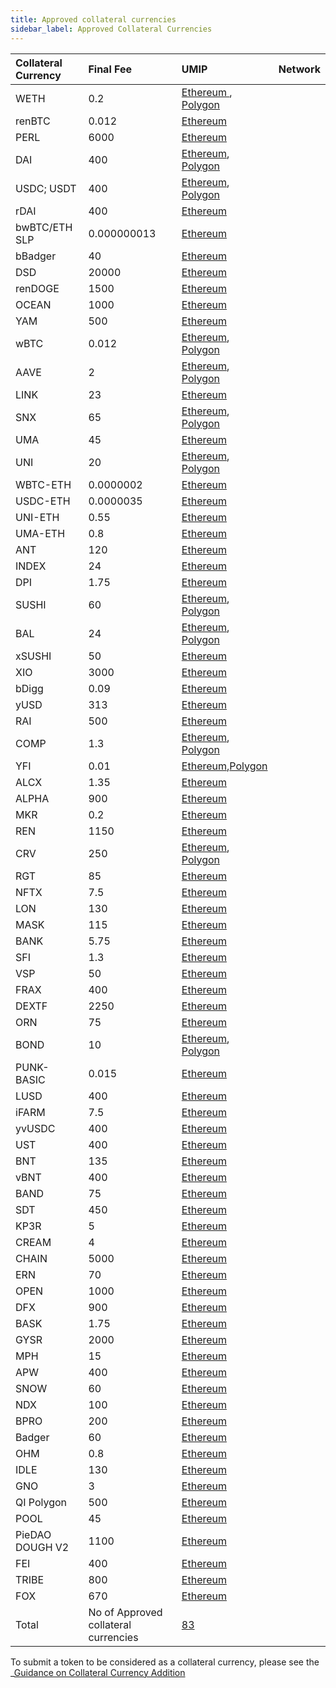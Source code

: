 ```yaml
---
title: Approved collateral currencies
sidebar_label: Approved Collateral Currencies
---
```


|Collateral Currency| Final Fee | UMIP | Network|
|:-------| :-----------| :-----------| :-----------|
|WETH| 0.2 |  [Ethereum ](https://github.com/UMAprotocol/UMIPs/blob/master/UMIPs/umip-10.md), [Polygon](https://github.com/UMAprotocol/UMIPs/blob/master/UMIPs/umip-113.md)
|renBTC| 0.012 |  [Ethereum](https://github.com/UMAprotocol/UMIPs/blob/master/UMIPs/umip-11.md)
|PERL| 6000 | [Ethereum](https://github.com/UMAprotocol/UMIPs/blob/master/UMIPs/umip-12.md)
|DAI| 400 | [Ethereum](https://github.com/UMAprotocol/UMIPs/blob/master/UMIPs/umip-8.md), [Polygon](https://github.com/UMAprotocol/UMIPs/blob/master/UMIPs/umip-113.md)
|USDC; USDT| 400 | [Ethereum](https://github.com/UMAprotocol/UMIPs/blob/master/UMIPs/umip-18.md), [Polygon](https://github.com/UMAprotocol/UMIPs/blob/master/UMIPs/umip-113.md)
|rDAI| 400 | [Ethereum](https://github.com/UMAprotocol/UMIPs/blob/master/UMIPs/umip-17.md)
|bwBTC/ETH SLP| 0.000000013 | [Ethereum](https://github.com/UMAprotocol/UMIPs/blob/master/UMIPs/umip-35.md)
|bBadger| 40 | [Ethereum](https://github.com/UMAprotocol/UMIPs/blob/master/UMIPs/umip-35.md)
|DSD| 20000 | [Ethereum](https://github.com/UMAprotocol/UMIPs/blob/master/UMIPs/umip-36.md)
|renDOGE| 1500 | [Ethereum](https://github.com/UMAprotocol/UMIPs/blob/master/UMIPs/umip-42.md)
|OCEAN| 1000 | [Ethereum](https://github.com/UMAprotocol/UMIPs/blob/master/UMIPs/umip-43.md)
|YAM| 500 | [Ethereum](https://github.com/UMAprotocol/UMIPs/blob/master/UMIPs/umip-44.md)
|wBTC| 0.012 | [Ethereum](https://github.com/UMAprotocol/UMIPs/blob/master/UMIPs/umip-45.md), [Polygon](https://github.com/UMAprotocol/UMIPs/blob/master/UMIPs/umip-113.md)
|AAVE| 2 | [Ethereum](https://github.com/UMAprotocol/UMIPs/blob/master/UMIPs/umip-56.md), [Polygon](https://github.com/UMAprotocol/UMIPs/blob/master/UMIPs/umip-113.md)
|LINK| 23 | [Ethereum](https://github.com/UMAprotocol/UMIPs/blob/master/UMIPs/umip-56.md)
|SNX| 65 | [Ethereum](https://github.com/UMAprotocol/UMIPs/blob/master/UMIPs/umip-56.md), [Polygon](https://github.com/UMAprotocol/UMIPs/blob/master/UMIPs/umip-113.md)
|UMA| 45 | [Ethereum](https://github.com/UMAprotocol/UMIPs/blob/master/UMIPs/umip-56.md)
|UNI| 20 | [Ethereum](https://github.com/UMAprotocol/UMIPs/blob/master/UMIPs/umip-56.md), [Polygon](https://github.com/UMAprotocol/UMIPs/blob/master/UMIPs/umip-113.md)
|WBTC-ETH| 0.0000002 | [Ethereum](https://github.com/UMAprotocol/UMIPs/blob/master/UMIPs/umip-58.md)
|USDC-ETH| 0.0000035 | [Ethereum](https://github.com/UMAprotocol/UMIPs/blob/master/UMIPs/umip-58.md)
|UNI-ETH| 0.55 | [Ethereum](https://github.com/UMAprotocol/UMIPs/blob/master/UMIPs/umip-58.md)
|UMA-ETH| 0.8 | [Ethereum](https://github.com/UMAprotocol/UMIPs/blob/master/UMIPs/umip-58.md)
|ANT| 120 | [Ethereum](https://github.com/UMAprotocol/UMIPs/blob/master/UMIPs/umip-60.md)
|INDEX| 24 | [Ethereum](https://github.com/UMAprotocol/UMIPs/blob/master/UMIPs/umip-63.md)
|DPI| 1.75 | [Ethereum](https://github.com/UMAprotocol/UMIPs/blob/master/UMIPs/umip-63.md)
|SUSHI| 60 | [Ethereum](https://github.com/UMAprotocol/UMIPs/blob/master/UMIPs/umip-67.md), [Polygon](https://github.com/UMAprotocol/UMIPs/blob/master/UMIPs/umip-113.md)
|BAL| 24 |[Ethereum](https://github.com/UMAprotocol/UMIPs/blob/master/UMIPs/umip-72.md), [Polygon](https://github.com/UMAprotocol/UMIPs/blob/master/UMIPs/umip-113.md)
|xSUSHI| 50 | [Ethereum](https://github.com/UMAprotocol/UMIPs/blob/master/UMIPs/umip-67.md)
|XIO| 3000 | [Ethereum](https://github.com/UMAprotocol/UMIPs/blob/master/UMIPs/umip-70.md)
|bDigg| 0.09 | [Ethereum](https://github.com/UMAprotocol/UMIPs/blob/master/UMIPs/umip-75.md)
|yUSD| 313 | [Ethereum](https://github.com/UMAprotocol/UMIPs/blob/master/UMIPs/umip-77.md)
|RAI| 500 | [Ethereum](https://github.com/UMAprotocol/UMIPs/blob/master/UMIPs/umip-77.md)
|COMP| 1.3 | [Ethereum](https://github.com/UMAprotocol/UMIPs/blob/master/UMIPs/umip-77.md), [Polygon](https://github.com/UMAprotocol/UMIPs/blob/master/UMIPs/umip-113.md)
|YFI| 0.01 | [Ethereum](https://github.com/UMAprotocol/UMIPs/blob/master/UMIPs/umip-77.md),[Polygon](https://github.com/UMAprotocol/UMIPs/blob/master/UMIPs/umip-113.md)
|ALCX| 1.35 | [Ethereum](https://github.com/UMAprotocol/UMIPs/blob/master/UMIPs/umip-77.md)
|ALPHA| 900 | [Ethereum](https://github.com/UMAprotocol/UMIPs/blob/master/UMIPs/umip-77.md)
|MKR| 0.2 | [Ethereum](https://github.com/UMAprotocol/UMIPs/blob/master/UMIPs/umip-77.md)
|REN| 1150 | [Ethereum](https://github.com/UMAprotocol/UMIPs/blob/master/UMIPs/umip-77.md)
|CRV| 250 | [Ethereum](https://github.com/UMAprotocol/UMIPs/blob/master/UMIPs/umip-77.md), [Polygon](https://github.com/UMAprotocol/UMIPs/blob/master/UMIPs/umip-113.md)
|RGT| 85 | [Ethereum](https://github.com/UMAprotocol/UMIPs/blob/master/UMIPs/umip-77.md)
|NFTX| 7.5 | [Ethereum](https://github.com/UMAprotocol/UMIPs/blob/master/UMIPs/umip-77.md)
|LON| 130 | [Ethereum](https://github.com/UMAprotocol/UMIPs/blob/master/UMIPs/umip-82.md)
|MASK| 115 | [Ethereum](https://github.com/UMAprotocol/UMIPs/blob/master/UMIPs/umip-82.md)
|BANK| 5.75 | [Ethereum](https://github.com/UMAprotocol/UMIPs/blob/master/UMIPs/umip-82.md)
|SFI| 1.3 | [Ethereum](https://github.com/UMAprotocol/UMIPs/blob/master/UMIPs/umip-82.md)
|VSP| 50 | [Ethereum](https://github.com/UMAprotocol/UMIPs/blob/master/UMIPs/umip-82.md)
|FRAX| 400 | [Ethereum](https://github.com/UMAprotocol/UMIPs/blob/master/UMIPs/umip-82.md)
|DEXTF| 2250 | [Ethereum](https://github.com/UMAprotocol/UMIPs/blob/master/UMIPs/umip-82.md)
|ORN| 75 | [Ethereum](https://github.com/UMAprotocol/UMIPs/blob/master/UMIPs/umip-82.md)
|BOND| 10 | [Ethereum](https://github.com/UMAprotocol/UMIPs/blob/master/UMIPs/umip-82.md), [Polygon](https://github.com/UMAprotocol/UMIPs/blob/master/UMIPs/umip-113.md)
|PUNK-BASIC| 0.015| [Ethereum](https://github.com/UMAprotocol/UMIPs/blob/master/UMIPs/umip-82.md)
|LUSD| 400 | [Ethereum](https://github.com/UMAprotocol/UMIPs/blob/master/UMIPs/umip-86.md)
|iFARM| 7.5 | [Ethereum](https://github.com/UMAprotocol/UMIPs/blob/master/UMIPs/umip-88.md)
|yvUSDC| 400 | [Ethereum](https://github.com/UMAprotocol/UMIPs/blob/master/UMIPs/umip-93.md)
|UST| 400 | [Ethereum](https://github.com/UMAprotocol/UMIPs/blob/master/UMIPs/umip-94.md)
|BNT| 135 | [Ethereum](https://github.com/UMAprotocol/UMIPs/blob/master/UMIPs/umip-96.md)
|vBNT| 400 | [Ethereum](https://github.com/UMAprotocol/UMIPs/blob/master/UMIPs/umip-96.md)
|BAND| 75 | [Ethereum](https://github.com/UMAprotocol/UMIPs/blob/master/UMIPs/umip-96.md)
|SDT| 450 | [Ethereum](https://github.com/UMAprotocol/UMIPs/blob/master/UMIPs/umip-96.md)
|KP3R| 5 | [Ethereum](https://github.com/UMAprotocol/UMIPs/blob/master/UMIPs/umip-96.md)
|CREAM| 4 | [Ethereum](https://github.com/UMAprotocol/UMIPs/blob/master/UMIPs/umip-96.md)
|CHAIN| 5000 | [Ethereum](https://github.com/UMAprotocol/UMIPs/blob/master/UMIPs/umip-96.md)
|ERN| 70 | [Ethereum](https://github.com/UMAprotocol/UMIPs/blob/master/UMIPs/umip-96.md)
|OPEN| 1000 | [Ethereum](https://github.com/UMAprotocol/UMIPs/blob/master/UMIPs/umip-102.md)
|DFX| 900 | [Ethereum](https://github.com/UMAprotocol/UMIPs/blob/master/UMIPs/umip-104.md)
|BASK| 1.75 | [Ethereum](https://github.com/UMAprotocol/UMIPs/blob/master/UMIPs/umip-105.md)
|GYSR| 2000 | [Ethereum](https://github.com/UMAprotocol/UMIPs/blob/master/UMIPs/umip-111.md)
|MPH| 15 | [Ethereum](https://github.com/UMAprotocol/UMIPs/blob/master/UMIPs/umip-111.md)
|APW| 400 | [Ethereum](https://github.com/UMAprotocol/UMIPs/blob/master/UMIPs/umip-111.md)
|SNOW| 60 | [Ethereum](https://github.com/UMAprotocol/UMIPs/blob/master/UMIPs/umip-111.md)
|NDX| 100 | [Ethereum](https://github.com/UMAprotocol/UMIPs/blob/master/UMIPs/umip-111.md)
|BPRO| 200 | [Ethereum](https://github.com/UMAprotocol/UMIPs/blob/master/UMIPs/umip-115.md)
|Badger| 60 | [Ethereum](https://github.com/UMAprotocol/UMIPs/blob/master/UMIPs/umip-116.md)
|OHM| 0.8 | [Ethereum](https://github.com/UMAprotocol/UMIPs/blob/master/UMIPs/umip-116.md)
|IDLE| 130 | [Ethereum](https://github.com/UMAprotocol/UMIPs/blob/master/UMIPs/umip-116.md)
|GNO| 3 | [Ethereum](https://github.com/UMAprotocol/UMIPs/blob/master/UMIPs/umip-116.md)
|QI Polygon| 500 | [Ethereum](https://github.com/UMAprotocol/UMIPs/blob/master/UMIPs/umip-116.md)
|POOL| 45 | [Ethereum](https://github.com/UMAprotocol/UMIPs/blob/master/UMIPs/umip-116.md)
|PieDAO DOUGH V2| 1100 | [Ethereum](https://github.com/UMAprotocol/UMIPs/blob/master/UMIPs/umip-116.md)
|FEI| 400 | [Ethereum](https://github.com/UMAprotocol/UMIPs/blob/master/UMIPs/umip-116.md)
|TRIBE| 800 | [Ethereum](https://github.com/UMAprotocol/UMIPs/blob/master/UMIPs/umip-116.md)
|FOX| 670 | [Ethereum](https://github.com/UMAprotocol/UMIPs/blob/master/UMIPs/umip-116.md)
|Total| No of Approved collateral currencies | [83](https://docs.umaproject.org/uma-tokenholders/approved-collateral-currencies)


To submit a token to be considered as a collateral currency, please see the _[Guidance on Collateral Currency Addition](uma-tokenholders/guidence-on-collateral-currency-addition.md)
